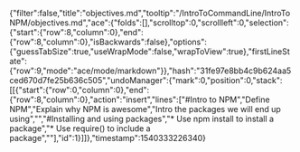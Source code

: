 {"filter":false,"title":"objectives.md","tooltip":"/IntroToCommandLine/IntroToNPM/objectives.md","ace":{"folds":[],"scrolltop":0,"scrollleft":0,"selection":{"start":{"row":8,"column":0},"end":{"row":8,"column":0},"isBackwards":false},"options":{"guessTabSize":true,"useWrapMode":false,"wrapToView":true},"firstLineState":{"row":9,"mode":"ace/mode/markdown"}},"hash":"31fe97e8bb4c9b624aa5ced670d7fe25b636c505","undoManager":{"mark":0,"position":0,"stack":[[{"start":{"row":0,"column":0},"end":{"row":8,"column":0},"action":"insert","lines":["#Intro to NPM","Define NPM","Explain why NPM is awesome","Intro the packages we will end up using","","#Installing and using packages","* Use npm install to install a package","* Use require() to include a package",""],"id":1}]]},"timestamp":1540333226340}